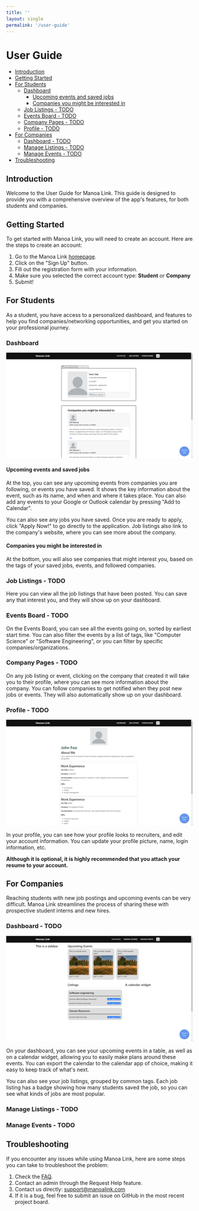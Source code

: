 ```yaml
---
title: ''
layout: single
permalink: '/user-guide'
---
```


# User Guide <!-- omit in toc -->

- [Introduction](#introduction)
- [Getting Started](#getting-started)
- [For Students](#for-students)
  - [Dashboard](#dashboard)
    - [Upcoming events and saved jobs](#upcoming-events-and-saved-jobs)
    - [Companies you might be interested in](#companies-you-might-be-interested-in)
  - [Job Listings - TODO](#job-listings---todo)
  - [Events Board - TODO](#events-board---todo)
  - [Company Pages - TODO](#company-pages---todo)
  - [Profile - TODO](#profile---todo)
- [For Companies](#for-companies)
  - [Dashboard - TODO](#dashboard---todo)
  - [Manage Listings - TODO](#manage-listings---todo)
  - [Manage Events - TODO](#manage-events---todo)
- [Troubleshooting](#troubleshooting)

## Introduction

Welcome to the User Guide for Manoa Link. This guide is designed to provide you with a comprehensive overview of the app's features, for both students and companies.

## Getting Started

To get started with Manoa Link, you will need to create an account. Here are the steps to create an account:

1. Go to the Manoa Link [homepage](https://manoalink.site).
2. Click on the "Sign Up" button.
3. Fill out the registration form with your information.
4. Make sure you selected the correct account type: **Student** or **Company**
5. Submit!

## For Students

As a student, you have access to a personalized dashboard, and features to help you find companies/networking opportunities, and get you started on your professional journey.

### Dashboard

![student-dashboard](/assets/images/m2/student-dashboard.png)

#### Upcoming events and saved jobs

At the top, you can see any upcoming events from companies you are following, or events you have saved. It shows the key information about the event, such as its name, and when and where it takes place. You can also add any events to your Google or Outlook calendar by pressing "Add to Calendar".

You can also see any jobs you have saved. Once you are ready to apply, click "Apply Now!" to go directly to the application. Job listings also link to the company's website, where you can see more about the company.

#### Companies you might be interested in

At the bottom, you will also see companies that might interest you, based on the tags of your saved jobs, events, and followed companies.

### Job Listings - TODO

Here you can view all the job listings that have been posted. You can save any that interest you, and they will show up on your dashboard.

### Events Board - TODO

On the Events Board, you can see all the events going on, sorted by earliest start time. You can also filter the events by a list of tags, like "Computer Science" or "Software Engineering", or you can filter by specific companies/organizations.

### Company Pages - TODO

On any job listing or event, clicking on the company that created it will take you to their profile, where you can see more information about the company. You can follow companies to get notified when they post new jobs or events. They will also automatically show up on your dashboard.

### Profile - TODO

![student-profile](/assets/images/m2/student-profile.png)

In your profile, you can see how your profile looks to recruiters, and edit your account information. You can update your profile picture, name, login information, etc.

**Although it is optional, it is highly recommended that you attach your resume to your account.**

## For Companies

Reaching students with new job postings and upcoming events can be very difficult. Manoa Link streamlines the process of sharing these with prospective student interns and new hires.

### Dashboard - TODO

![company-dashboard](/assets/images/m2/company-dashboard.png)

On your dashboard, you can see your upcoming events in a table, as well as on a calendar widget, allowing you to easily make plans around these events. You can export the calendar to the calendar app of choice, making it easy to keep track of what's next.

You can also see your job listings, grouped by common tags. Each job listing has a badge showing how many students saved the job, so you can see what kinds of jobs are most popular.

### Manage Listings - TODO

### Manage Events - TODO

## Troubleshooting

If you encounter any issues while using Manoa Link, here are some steps you can take to troubleshoot the problem:

1. Check the [FAQ](https://uhmanoalink.github.io/faq).
2. Contact an admin through the Request Help feature.
3. Contact us directly: [support@manoalink.com](mailto:support@manoalink.com)
4. If it is a bug, feel free to submit an issue on GitHub in the most recent project board.
